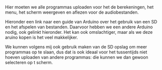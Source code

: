 Hier moeten we alle programmas uploaden voor het de berekeningen,
het menu, het scherm weergeven en aflezen voor de audiobestanden.


Hieronder een link naar een guide van Arduino over het gebruik van een SD en het afspelen van bestanden.
Daarvoor hebben we een andere Arduino nodig, ook gelinkt hieronder. Het kan ook omslachtiger, maar als we
deze aruino kopen is het veel makkelijker.



We kunnen volgens mij ook gebruik maken van de SD opslag om meer programmas op te slaan, dus dat is ook ideaal voor
het tussentijds niet hoeven uploaden van andere programmas: die kunnen we dan gewoon selecteren op t scherm. 
